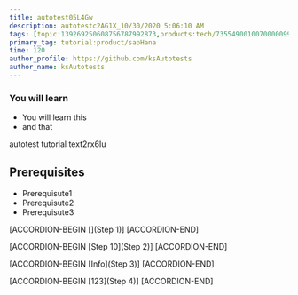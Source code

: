```yaml
---
title: autotest05L4Gw
description: autotestc2AG1X_10/30/2020 5:06:10 AM
tags: [topic:139269250608756787992873,products:tech/73554900100700000996,tutorial:experience/advanced]
primary_tag: tutorial:product/sapHana
time: 120
author_profile: https://github.com/ksAutotests
author_name: ksAutotests
---
```

### You will learn
- You will learn this
- and that

autotest tutorial text2rx6Iu

## Prerequisites
- Prerequisute1
- Prerequisute2
- Prerequisute3

[ACCORDION-BEGIN [](Step 1)]
[ACCORDION-END]

[ACCORDION-BEGIN [Step 10](Step 2)]
[ACCORDION-END]

[ACCORDION-BEGIN [Info](Step 3)]
[ACCORDION-END]

[ACCORDION-BEGIN [123](Step 4)]
[ACCORDION-END]

